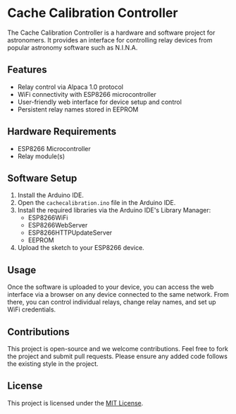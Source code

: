 # Cache Calibration Controller

The Cache Calibration Controller is a hardware and software project for 
astronomers. It provides an interface for controlling relay devices from 
popular astronomy software such as N.I.N.A. 

## Features

- Relay control via Alpaca 1.0 protocol
- WiFi connectivity with ESP8266 microcontroller
- User-friendly web interface for device setup and control
- Persistent relay names stored in EEPROM

## Hardware Requirements

- ESP8266 Microcontroller
- Relay module(s)

## Software Setup

1. Install the Arduino IDE.
2. Open the `cachecalibration.ino` file in the Arduino IDE.
3. Install the required libraries via the Arduino IDE's Library Manager:
    - ESP8266WiFi
    - ESP8266WebServer
    - ESP8266HTTPUpdateServer
    - EEPROM
4. Upload the sketch to your ESP8266 device.

## Usage

Once the software is uploaded to your device, you can access the web 
interface via a browser on any device connected to the same network. 
From there, you can control individual relays, change relay names, and 
set up WiFi credentials.

## Contributions

This project is open-source and we welcome contributions. Feel free to 
fork the project and submit pull requests. Please ensure any added 
code follows the existing style in the project. 

## License

This project is licensed under the [MIT License](LICENSE).

